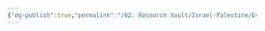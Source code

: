 ```yaml
---
{"dg-publish":true,"permalink":"/02. Research Vault/Israel-Palestine/Events/1987-1993 First Intifada/","created":"2025-08-20T16:37:06.286-04:00","updated":"2025-08-21T16:56:51.177-04:00"}
---
```


